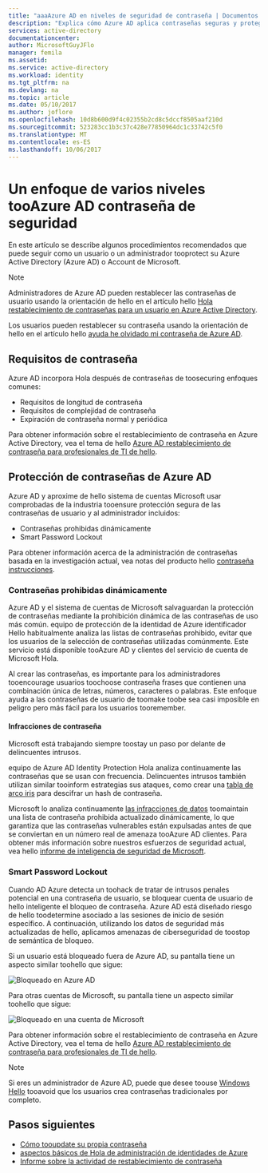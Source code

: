 ```yaml
---
title: "aaaAzure AD en niveles de seguridad de contraseña | Documentos de Microsoft"
description: "Explica cómo Azure AD aplica contraseñas seguras y protege las contraseñas de los usuarios frente a los ciberdelincuentes."
services: active-directory
documentationcenter: 
author: MicrosoftGuyJFlo
manager: femila
ms.assetid: 
ms.service: active-directory
ms.workload: identity
ms.tgt_pltfrm: na
ms.devlang: na
ms.topic: article
ms.date: 05/10/2017
ms.author: joflore
ms.openlocfilehash: 10d8b600d9f4c02355b2cd8c5dccf8505aaf210d
ms.sourcegitcommit: 523283cc1b3c37c428e77850964dc1c33742c5f0
ms.translationtype: MT
ms.contentlocale: es-ES
ms.lasthandoff: 10/06/2017
---
```

# <a name="a-multi-tiered-approach-tooazure-ad-password-security"></a>Un enfoque de varios niveles tooAzure AD contraseña de seguridad

En este artículo se describe algunos procedimientos recomendados que puede seguir como un usuario o un administrador tooprotect su Azure Active Directory (Azure AD) o Account de Microsoft.

 > [!NOTE]
 > Administradores de Azure AD pueden restablecer las contraseñas de usuario usando la orientación de hello en el artículo hello [Hola restablecimiento de contraseñas para un usuario en Azure Active Directory](active-directory-users-reset-password-azure-portal.md).
 >
 > Los usuarios pueden restablecer su contraseña usando la orientación de hello en el artículo hello [ayuda he olvidado mi contraseña de Azure AD](active-directory-passwords-update-your-own-password.md).
 >

## <a name="password-requirements"></a>Requisitos de contraseña

Azure AD incorpora Hola después de contraseñas de toosecuring enfoques comunes:

* Requisitos de longitud de contraseña
* Requisitos de complejidad de contraseña
* Expiración de contraseña normal y periódica

Para obtener información sobre el restablecimiento de contraseña en Azure Active Directory, vea el tema de hello [Azure AD restablecimiento de contraseña para profesionales de TI de hello](active-directory-passwords.md).

## <a name="azure-ad-password-protections"></a>Protección de contraseñas de Azure AD

Azure AD y aproxime de hello sistema de cuentas Microsoft usar comprobadas de la industria tooensure protección segura de las contraseñas de usuario y al administrador incluidos:

* Contraseñas prohibidas dinámicamente
* Smart Password Lockout

Para obtener información acerca de la administración de contraseñas basada en la investigación actual, vea notas del producto hello [contraseña instrucciones](http://aka.ms/passwordguidance).

### <a name="dynamically-banned-passwords"></a>Contraseñas prohibidas dinámicamente

Azure AD y el sistema de cuentas de Microsoft salvaguardan la protección de contraseñas mediante la prohibición dinámica de las contraseñas de uso más común. equipo de protección de la identidad de Azure identificador Hello habitualmente analiza las listas de contraseñas prohibido, evitar que los usuarios de la selección de contraseñas utilizadas comúnmente. Este servicio está disponible tooAzure AD y clientes del servicio de cuenta de Microsoft Hola.

Al crear las contraseñas, es importante para los administradores tooencourage usuarios toochoose contraseña frases que contienen una combinación única de letras, números, caracteres o palabras. Este enfoque ayuda a las contraseñas de usuario de toomake toobe sea casi imposible en peligro pero más fácil para los usuarios tooremember.

#### <a name="password-breaches"></a>Infracciones de contraseña

Microsoft está trabajando siempre toostay un paso por delante de delincuentes intrusos.

equipo de Azure AD Identity Protection Hola analiza continuamente las contraseñas que se usan con frecuencia. Delincuentes intrusos también utilizan similar tooinform estrategias sus ataques, como crear una [tabla de arco iris](https://en.wikipedia.org/wiki/Rainbow_table) para descifrar un hash de contraseña.

Microsoft lo analiza continuamente [las infracciones de datos](https://www.privacyrights.org/data-breaches) toomaintain una lista de contraseña prohibida actualizado dinámicamente, lo que garantiza que las contraseñas vulnerables están expulsadas antes de que se conviertan en un número real de amenaza tooAzure AD clientes. Para obtener más información sobre nuestros esfuerzos de seguridad actual, vea hello [informe de inteligencia de seguridad de Microsoft](https://www.microsoft.com/security/sir/default.aspx).

### <a name="smart-password-lockout"></a>Smart Password Lockout

Cuando AD Azure detecta un toohack de tratar de intrusos penales potencial en una contraseña de usuario, se bloquear cuenta de usuario de hello inteligente el bloqueo de contraseña. Azure AD está diseñado riesgo de hello toodetermine asociado a las sesiones de inicio de sesión específico. A continuación, utilizando los datos de seguridad más actualizadas de hello, aplicamos amenazas de ciberseguridad de toostop de semántica de bloqueo.

Si un usuario está bloqueado fuera de Azure AD, su pantalla tiene un aspecto similar toohello que sigue:

  ![Bloqueado en Azure AD](./media/active-directory-secure-passwords/locked-out-azuread.png)

Para otras cuentas de Microsoft, su pantalla tiene un aspecto similar toohello que sigue:

  ![Bloqueado en una cuenta de Microsoft](./media/active-directory-secure-passwords/locked-out-ms-accounts.png)

Para obtener información sobre el restablecimiento de contraseña en Azure Active Directory, vea el tema de hello [Azure AD restablecimiento de contraseña para profesionales de TI de hello](active-directory-passwords.md).

  >[!NOTE]
  >Si eres un administrador de Azure AD, puede que desee toouse [Windows Hello](https://www.microsoft.com/windows/windows-hello) tooavoid que los usuarios crea contraseñas tradicionales por completo.
  >

## <a name="next-steps"></a>Pasos siguientes

* [Cómo tooupdate su propia contraseña](active-directory-passwords-update-your-own-password.md)
* [aspectos básicos de Hola de administración de identidades de Azure](fundamentals-identity.md)
* [Informe sobre la actividad de restablecimiento de contraseña](active-directory-passwords-reporting.md)


